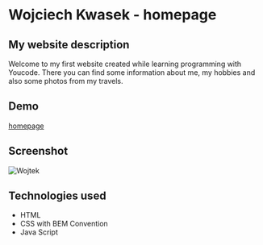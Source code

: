# Wojciech Kwasek - homepage

## My website description
Welcome to my first website created while learning programming with Youcode. There you can find some information about me, my hobbies and also some photos from my travels.

## Demo
[homepage](https://wojtek87kw.github.io/homepage/)

## Screenshot
![Wojtek](https://i.ibb.co/HqvM0vj/homepage.png)

## Technologies used
- HTML
- CSS with BEM Convention
- Java Script
